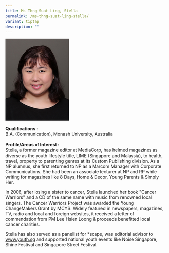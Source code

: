 ```yaml
---
title: Ms Thng Suat Ling, Stella
permalink: /ms-thng-suat-ling-stella/
variant: tiptap
description: ""
---
```

<p></p>
<div class="isomer-image-wrapper">
<img style="width: 40%;" height="auto" width="100%" alt="Image of Ms Thng Suat Ling, Stella" src="/images/IS/IS_THNG_SUAT_LING__STELLA_8352.jpg">
</div>
<p><strong>Qualifications :<br></strong>B.A. (Communication), Monash University,
Australia
<br>
<br><strong>Profile/Areas of Interest : &nbsp;&nbsp;&nbsp;&nbsp;&nbsp;&nbsp;&nbsp;&nbsp;&nbsp;&nbsp;&nbsp;&nbsp;&nbsp;&nbsp;&nbsp;&nbsp;&nbsp;&nbsp;&nbsp;&nbsp;&nbsp;&nbsp;&nbsp;&nbsp;&nbsp;&nbsp;&nbsp;&nbsp;&nbsp;&nbsp;&nbsp;&nbsp;<br></strong>Stella,
a former magazine editor at MediaCorp, has helmed magazines as diverse
as the youth lifestyle title, LIME (Singapore and Malaysia), to health,
travel, property to parenting genres at its Custom Publishing division.
As a NP alumnus, she first returned to NP as a Marcom Manager with&nbsp;Corporate
Communications.&nbsp;She had been&nbsp;an associate lecturer at NP and
RP while writing for magazines like 8 Days, Home &amp; Decor, Young Parents
&amp;&nbsp;Simply Her.</p>
<p>In 2006, after losing a sister to cancer, Stella launched her book "Cancer
Warriors" and a CD of the same name with music from renowned local singers.
The Cancer Warriors Project was awarded the Young ChangeMakers Grant by
MCYS. Widely featured in newspapers, magazines, TV, radio and local and
foreign websites, it received a letter of commendation from PM Lee Hsien
Loong &amp; proceeds benefitted local cancer charities.&nbsp;</p>
<p>Stella has also served as a panellist for *scape, was editorial advisor
to <a href="http://www.youth.sg/" rel="noopener noreferrer nofollow" target="_blank">www.youth.sg</a> and
supported national youth events like Noise Singapore, Shine Festival and
Singapore Street Festival.</p>